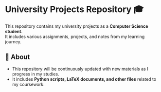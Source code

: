 # University Projects Repository 🎓  

This repository contains my university projects as a **Computer Science student**.  
It includes various assignments, projects, and notes from my learning journey.  

## 📌 About  
- This repository will be continuously updated with new materials as I progress in my studies.  
- It includes **Python scripts, LaTeX documents, and other files** related to my coursework.  
